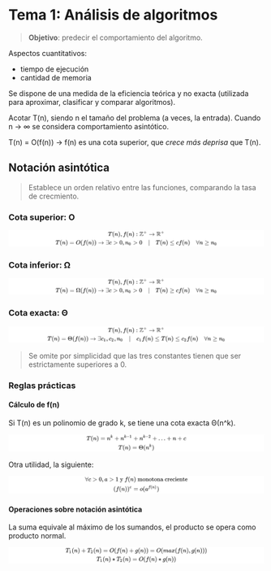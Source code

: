# Tema 1: Análisis de algoritmos

> **Objetivo**: predecir el comportamiento del algoritmo.

Aspectos cuantitativos:

- tiempo de ejecución
- cantidad de memoria

Se dispone de una medida de la eficiencia teórica y no exacta (utilizada para aproximar, clasificar y comparar algoritmos).

Acotar T(n), siendo n el tamaño del problema (a veces, la entrada). Cuando n → ∞ se considera comportamiento asintótico.

T(n) = O(f(n)) → f(n) es una cota superior, que *crece más deprisa* que T(n).

## Notación asintótica

> Establece un orden relativo entre las funciones, comparando la tasa de crecmiento.

### Cota superior: O

<!--
```latex
T(n), f(n): \mathbb{Z}^+ \rightarrow \mathbb{R}^+
\\
T(n) = O(f(n)) \rightarrow \exists c > 0, n_0 > 0 \quad|\quad T(n) \le cf(n) \quad\forall n \ge n_0
```
-->
![Big O Definition](images/bigO.svg)

### Cota inferior: Ω

<!--
```latex
T(n), f(n): \mathbb{Z}^+ \rightarrow \mathbb{R}^+
\\
T(n) = \Omega(f(n)) \rightarrow \exists c > 0, n_0 > 0 \quad|\quad T(n) \ge cf(n) \quad\forall n \ge n_0
```
-->
![Big Ω Definition](images/bigOmega.svg)

### Cota exacta: Θ

<!--
```latex
T(n), f(n): \mathbb{Z}^+ \rightarrow \mathbb{R}^+
\\
T(n) = \Theta(f(n)) \rightarrow \exists c_1, c_2, n_0 \quad|\quad c_1f(n) \le T(n) \le c_2f(n) \quad\forall n \ge n_0
```
-->
![Big Ω Definition](images/bigTheta.svg)

> Se omite por simplicidad que las tres constantes tienen que ser estrictamente superiores a 0.

### Reglas prácticas

#### Cálculo de f(n)

Si T(n) es un polinomio de grado k, se tiene una cota exacta Θ(n^k).

<!-- 
```latex
T(n) = n^k + n^{k-1} + n^{k-2} + \dotso +  n + c\\
T(n) = \Theta (n^k)
```
-->

![Theta of poly degree K](images/polyK.svg)

Otra utilidad, la siguiente:

<!--
```latex
\forall c > 0, a>1 \text{ y } f(n) \text{ monotona creciente}\\
(f(n))^c = \omicron(a^{f(n)})
```
-->

![Little o power of function](images/poweroffn.svg)

#### Operaciones sobre notación asintótica

La suma equivale al máximo de los sumandos, el producto se opera como producto normal.
<!--
```latex
T_1(n) + T_2(n) = O(f(n) + g(n)) = O(max(f(n), g(n)))\\
T_1(n) * T_2(n) = O(f(n) * g(n)) 
```
-->
![Big O operations](images/operations.svg)
